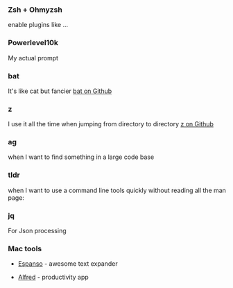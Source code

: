 

### Zsh + Ohmyzsh
enable plugins like ...


### Powerlevel10k 
My actual prompt

### bat
It's like cat but fancier [bat on Github](https://github.com/sharkdp/bat)

### z
I use it all the time when jumping from directory to directory
[z on Github](https://github.com/rupa/z) 

### ag
when I want to find something in a large code base

### tldr
when I want to use a command line tools quickly without reading all the man page:

### jq 
For Json processing 


### Mac tools
- [Espanso](https://espanso.org) -  awesome text expander

- [Alfred](https://www.alfredapp.com/) - productivity app


